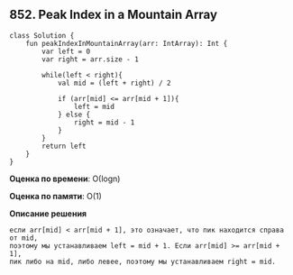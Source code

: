 ## 852. Peak Index in a Mountain Array


```
class Solution {
    fun peakIndexInMountainArray(arr: IntArray): Int {
        var left = 0
        var right = arr.size - 1

        while(left < right){
            val mid = (left + right) / 2

            if (arr[mid] <= arr[mid + 1]){
                left = mid
            } else {
                right = mid - 1
            }
        }
        return left
    }
}

```

**Оценка по времени**: О(logn)


**Оценка по памяти**: О(1)


**Описание решения**
```
если arr[mid] < arr[mid + 1], это означает, что пик находится справа от mid, 
поэтому мы устанавливаем left = mid + 1. Если arr[mid] >= arr[mid + 1], 
пик либо на mid, либо левее, поэтому мы устанавливаем right = mid.

```